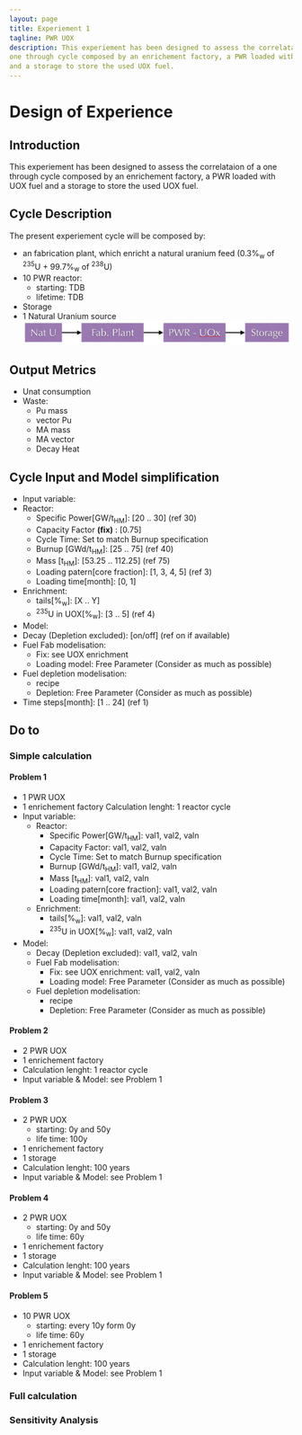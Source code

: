 ```yaml
---
layout: page
title: Experiement 1
tagline: PWR UOX
description: This experiement has been designed to assess the correlataion of a
one through cycle composed by an enrichement factory, a PWR loaded with UOX fuel
and a storage to store the used UOX fuel.
---
```


# Design of Experience

## Introduction
This experiement has been designed to assess the correlataion of a
one through cycle composed by an enrichement factory, a PWR loaded with UOX fuel
and a storage to store the used UOX fuel.


## Cycle Description
The present experiement cycle will be composed by:
  - an fabrication plant, which enricht a natural uranium feed (0.3%<sub>w</sub> of <sup>235</sup>U + 99.7%<sub>w</sub> of <sup>238</sup>U)
  - 10 PWR reactor:
    - starting: TDB
    - lifetime: TDB
  - Storage
  - 1 Natural Uranium source
![Experiement 1 Shema](exp1.png)


## Output Metrics
- Unat consumption
- Waste:
  - Pu mass
  - vector Pu
  - MA mass
  - MA vector 
  - Decay Heat 


## Cycle Input and Model simplification
- Input variable:
 - Reactor:
   - Specific Power[GW/t<sub>HM</sub>]: [20 .. 30] (ref 30)
   - Capacity Factor **(fix)** : [0.75]
   - Cycle Time: Set to match Burnup specification
   - Burnup [GWd/t<sub>HM</sub>]: [25 .. 75] (ref 40) 
   - Mass [t<sub>HM</sub>]: [53.25 .. 112.25] (ref 75) 
   - Loading patern[core fraction]: [1, 3, 4, 5] (ref 3)
   - Loading time[month]: [0, 1]
 - Enrichment:
   - tails[%<sub>w</sub>]: [X .. Y]
   - <sup>235</sup>U in UOX[%<sub>w</sub>]: [3 .. 5] (ref 4)
- Model:
 - Decay (Depletion excluded): [on/off] (ref on if available)
 - Fuel Fab modelisation: 
   - Fix: see UOX enrichment
   - Loading model: Free Parameter (Consider as much as possible)
 - Fuel depletion modelisation:
   - recipe 
   - Depletion: Free Parameter (Consider as much as possible)
 - Time steps[month]: [1 .. 24] (ref 1)

## Do to

### Simple calculation

#### Problem 1
- 1 PWR UOX
- 1 enrichement factory
Calculation lenght: 1 reactor cycle
- Input variable:
  - Reactor:
    - Specific Power[GW/t<sub>HM</sub>]: val1, val2, valn 
    - Capacity Factor: val1, val2, valn 
    - Cycle Time: Set to match Burnup specification
    - Burnup [GWd/t<sub>HM</sub>]: val1, val2, valn 
    - Mass [t<sub>HM</sub>]: val1, val2, valn  
    - Loading patern[core fraction]: val1, val2, valn 
    - Loading time[month]: val1, val2, valn 
  - Enrichment:
    - tails[%<sub>w</sub>]: val1, val2, valn 
    - <sup>235</sup>U in UOX[%<sub>w</sub>]: val1, val2, valn
- Model:
  - Decay (Depletion excluded): val1, val2, valn 
  - Fuel Fab modelisation: 
    - Fix: see UOX enrichment: val1, val2, valn 
    - Loading model: Free Parameter (Consider as much as possible)
  - Fuel depletion modelisation:
    - recipe 
    - Depletion: Free Parameter (Consider as much as possible)

#### Problem 2
  - 2 PWR UOX
  - 1 enrichement factory
  - Calculation lenght: 1 reactor cycle
  - Input variable & Model: see Problem 1

#### Problem 3
  - 2 PWR UOX
    - starting: 0y and 50y
    - life time: 100y
  - 1 enrichement factory
  - 1 storage
  - Calculation lenght: 100 years
  - Input variable & Model: see Problem 1

#### Problem 4
  - 2 PWR UOX
    - starting: 0y and 50y
    - life time: 60y
  - 1 enrichement factory
  - 1 storage
  - Calculation lenght: 100 years
  - Input variable & Model: see Problem 1

#### Problem 5
  - 10 PWR UOX
    - starting: every 10y form 0y
    - life time: 60y
  - 1 enrichement factory
  - 1 storage
  - Calculation lenght: 100 years
  - Input variable & Model: see Problem 1

### Full calculation
  

### Sensitivity Analysis
